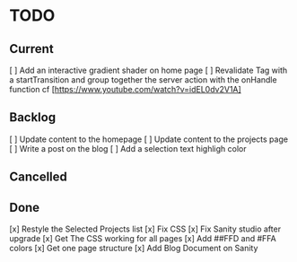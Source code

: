 # TODO

## Current

[ ] Add an interactive gradient shader on home page
[ ] Revalidate Tag with a startTransition and group together the server action with the onHandle function cf [https://www.youtube.com/watch?v=idEL0dv2V1A]

## Backlog

[ ] Update content to the homepage
[ ] Update content to the projects page
[ ] Write a post on the blog
[ ] Add a selection text highligh color

## Cancelled

## Done

[x] Restyle the Selected Projects list
[x] Fix CSS
[x] Fix Sanity studio after upgrade
[x] Get The CSS working for all pages
[x] Add ##FFD and #FFA colors
[x] Get one page structure
[x] Add Blog Document on Sanity
